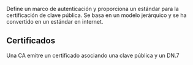  Define un marco de autenticación y proporciona un estándar para la certificación de clave pública. Se basa en un modelo jerárquico y se ha convertido en un estándar en internet.
## Certificados

Una CA emitre un certificado asociando una clave pública y un DN.7